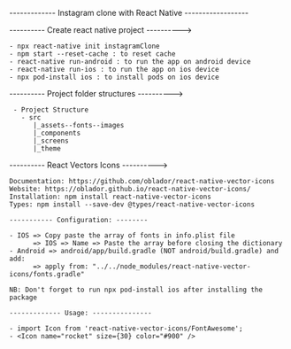 ------------- Instagram clone with React Native ------------------

---------- Create react native project ---------->

    - npx react-native init instagramClone
    - npm start --reset-cache : to reset cache
    - react-native run-android : to run the app on android device
    - react-native run-ios : to run the app on ios device
    - npx pod-install ios : to install pods on ios device

---------- Project folder structures ---------->

     - Project Structure
       - src
          |_assets--fonts--images
          |_components
          |_screens 
          |_theme

---------- React Vectors Icons ---------->

    Documentation: https://github.com/oblador/react-native-vector-icons
    Website: https://oblador.github.io/react-native-vector-icons/
    Installation: npm install react-native-vector-icons 
    Types: npm install --save-dev @types/react-native-vector-icons

    ----------- Configuration: --------

    - IOS => Copy paste the array of fonts in info.plist file
          => IOS => Name => Paste the array before closing the dictionary
    - Android => android/app/build.gradle (NOT android/build.gradle) and add:
          => apply from: "../../node_modules/react-native-vector-icons/fonts.gradle"

    NB: Don't forget to run npx pod-install ios after installing the package

    ------------- Usage: ---------------
    
    - import Icon from 'react-native-vector-icons/FontAwesome';
    - <Icon name="rocket" size={30} color="#900" />
